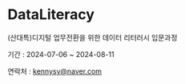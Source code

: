 # DataLiteracy
(산대특)디지털 업무전환을 위한 데이터 리터러시 입문과정

기간 : 2024-07-06 ~ 2024-08-11

연락처 : kennysy@naver.com

